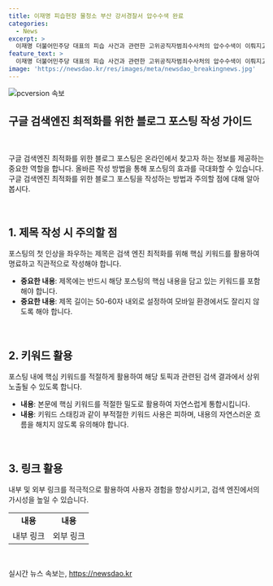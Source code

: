 ```yaml
---
title: 이재명 피습현장 물청소 부산 강서경찰서 압수수색 완료
categories:
  - News
excerpt: >
  이재명 더불어민주당 대표의 피습 사건과 관련한 고위공직자범죄수사처의 압수수색이 이뤄지고 있다. 공수처는 경찰이 현장을 제대로 보존하지 않았다는 의혹 관련하여 부산 강서경찰서를 수사 중이며, 더불어민주당은 경찰을 고발했다. 현장을 정리한 경위 등을 조사하기 위해 옥영미 전 강서경찰서장을 신분으로 불러 조사한 것으로 전해졌다.
feature_text: >
  이재명 더불어민주당 대표의 피습 사건과 관련한 고위공직자범죄수사처의 압수수색이 이뤄지고 있다. 공수처는 경찰이 현장을 제대로 보존하지 않았다는 의혹 관련하여 부산 강서경찰서를 수사 중이며, 더불어민주당은 경찰을 고발했다. 현장을 정리한 경위 등을 조사하기 위해 옥영미 전 강서경찰서장을 신분으로 불러 조사한 것으로 전해졌다.
image: 'https://newsdao.kr/res/images/meta/newsdao_breakingnews.jpg'
---
```


<p><img src="https://newsdao.kr/res/images/meta/newsdao_breakingnews.jpg" alt="pcversion 속보" /></p>

<h2 data-ke-size="size26">구글 검색엔진 최적화를 위한 블로그 포스팅 작성 가이드</h2>

<p data-ke-size="size16">&nbsp;</p>

<p>구글 검색엔진 최적화를 위한 블로그 포스팅은 온라인에서 찾고자 하는 정보를 제공하는 중요한 역할을 합니다. 올바른 작성 방법을 통해 포스팅의 효과를 극대화할 수 있습니다. 구글 검색엔진 최적화를 위한 블로그 포스팅을 작성하는 방법과 주의할 점에 대해 알아봅시다.</p>

<p data-ke-size="size16">&nbsp;</p>

<h2 data-ke-size="size24">1. 제목 작성 시 주의할 점</h2>

<p data-ke-size="size16">포스팅의 첫 인상을 좌우하는 제목은 검색 엔진 최적화를 위해 핵심 키워드를 활용하여 명료하고 직관적으로 작성해야 합니다.</p>

<ul>
  <li><b>중요한 내용</b>: 제목에는 반드시 해당 포스팅의 핵심 내용을 담고 있는 키워드를 포함해야 합니다.</li>
  <li><b>중요한 내용</b>: 제목 길이는 50-60자 내외로 설정하여 모바일 환경에서도 잘리지 않도록 해야 합니다.</li>
</ul>

<p data-ke-size="size16">&nbsp;</p>

<h2 data-ke-size="size24">2. 키워드 활용</h2>

<p data-ke-size="size16">포스팅 내에 핵심 키워드를 적절하게 활용하여 해당 토픽과 관련된 검색 결과에서 상위 노출될 수 있도록 합니다.</p>

<ul>
  <li><b>내용</b>: 본문에 핵심 키워드를 적절한 밀도로 활용하여 자연스럽게 통합시킵니다.</li>
  <li><b>내용</b>: 키워드 스태킹과 같이 부적절한 키워드 사용은 피하며, 내용의 자연스러운 흐름을 해치지 않도록 유의해야 합니다.</li>
</ul>

<p data-ke-size="size16">&nbsp;</p>

<h2 data-ke-size="size24">3. 링크 활용</h2>

<p data-ke-size="size16">내부 및 외부 링크를 적극적으로 활용하여 사용자 경험을 향상시키고, 검색 엔진에서의 가시성을 높일 수 있습니다.</p>

<table style="width: 100%;">
<tbody>
<tr>
<td style="text-align: center; height: 17px;"><b>내용</b></td>
<td style="text-align: center; height: 17px;"><b>내용</b></td>
</tr>
<tr>
<td style="text-align: center;">내부 링크</td>
<td style="text-align: center;">외부 링크</td>
</tr>
</tbody>
</table>

<p data-ke-size="size16">&nbsp;</p>
실시간 뉴스 속보는, <a href="https://newsdao.kr" rel="dofollow">https://newsdao.kr</a>


